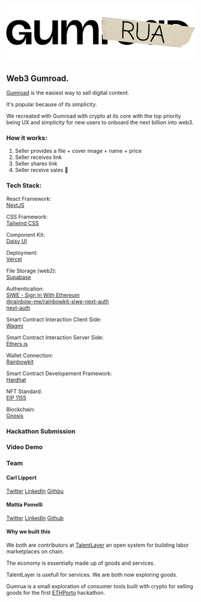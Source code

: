 ![Example PDF](frontend/public/gumrua.png)

## Web3 Gumroad.

[Gumroad](https://gumroad.com/) is the easiest way to sell digital content.

It's popular because of its simplicity.

We recreated with Gumroad with crypto at its core with the top priority being UX and simplicity for new users to onboard the next billion into web3.

### How it works:

1. Seller provides a file + cover image + name + price
2. Seller receives link
3. Seller shares link
4. Seller receive sales 🎉

### Tech Stack:

React Framework:  
[NextJS](https://nextjs.org/)

CSS Framework:  
[Tailwind CSS](https://tailwindcss.com/)

Component Kit:  
[Daisy UI](https://daisyui.com/)

Deployment:  
[Vercel](https://vercel.com/)

File Storage (web2):  
[Supabase](https://supabase.com/)

Authentication:  
[SIWE - Sign In With Ethereum](https://docs.login.xyz/integrations/nextauth.js)  
[@rainbow-me/rainbowkit-siwe-next-auth](https://www.npmjs.com/package/@rainbow-me/rainbowkit-siwe-next-auth)  
[next-auth](https://next-auth.js.org/)

Smart Contract Interaction Client Side:  
[Wagmi](https://wagmi.sh/)

Smart Contract Interaction Server Side:  
[Ethers.js](https://docs.ethers.org/v5/)

Wallet Connection:  
[Rainbowkit](https://www.rainbowkit.com/)

Smart Contract Developement Framework:  
[Hardhat](https://hardhat.org/)

NFT Standard:  
[EIP 1155](https://eips.ethereum.org/EIPS/eip-1155)

Blockchain:  
[Gnosis](https://www.gnosis.io/)

### Hackathon Submission

### Video Demo

### Team

#### Carl Lippert

[Twitter](https://twitter.com/carllippert)
[LinkedIn](https://www.linkedin.com/in/carllippert/)
[Githbu](https://github.com/carllippert)

#### Mattia Pomelli

[Twitter](https://twitter.com/mattiapomelli)
[LinkedIn](https://www.linkedin.com/in/mattia-pomelli-b857511b1/)
[Github](https://github.com/mattiapomelli)

#### Why we built this

We both are contributors at [TalentLayer](https://www.talentlayer.org/) an open system for building labor marketplaces on chain.

The economy is essentially made up of goods and services.

TalentLayer is usefull for services.
We are both now exploring goods.

Gumrua is a small exploration of consumer tools built with crypto for selling goods for the first [ETHPorto](https://ethporto.org/) hackathon.
